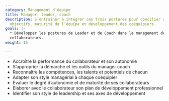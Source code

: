 ```yaml
---
category: Management d’équipe
title: Manager, leader, coach
description: S’entraîner à intégrer ces trois postures pour concilier atteinte des
  objectifs, maturité de l’équipe et développement des coéquipiers.
goals: |-
  * Développer les postures de Leader et de Coach dans le management de ses
  collaborateurs.
weight: 15

---
```

* Accroître la performance du collaborateur et son autonomie
* S’approprier la démarche et les outils du manager coach
* Reconnaître les compétences, les talents et potentiels de chacun
* Adapter son style managérial à chaque coéquipier
* Evaluer le degré d’autonomie et de maturité de ses collaborateurs
* Elaborer avec le collaborateur son plan de développement professionnel
* Identifier son style de leadership et ses axes de développement
